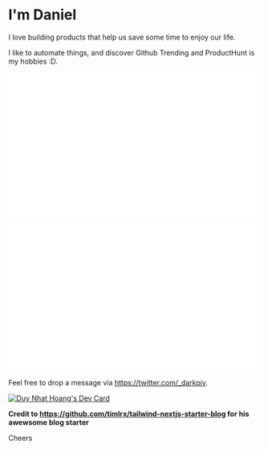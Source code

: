 # I'm Daniel
I love building products that help us save some time to enjoy our life.

I like to automate things, and discover Github Trending and ProductHunt is my hobbies :D.

![](https://github.com/darkpiv/github-stats/blob/master/generated/overview.svg)
![](https://github.com/darkpiv/github-stats/blob/master/generated/languages.svg)

Feel free to drop a message via https://twitter.com/_darkpiv.

<a href="https://app.daily.dev/darkpiv"><img src="https://api.daily.dev/devcards/a12a0bfaaae64904a58f8101eedde0a7.png?r=i5n" width="400" alt="Duy Nhat Hoang's Dev Card"/></a>

**Credit to https://github.com/timlrx/tailwind-nextjs-starter-blog for his awewsome blog starter**

Cheers
